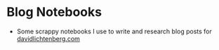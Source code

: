 # Blog Notebooks

- Some scrappy notebooks I use to write and research blog posts for [davidlichtenberg.com](davidlichtenberg.com)
